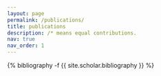 ```yaml
---
layout: page
permalink: /publications/
title: publications
description: /* means equal contributions.
nav: true
nav_order: 1
---
```

<!-- _pages/publications.md -->
<div class="publications">

{% bibliography -f {{ site.scholar.bibliography }} %}

</div>
